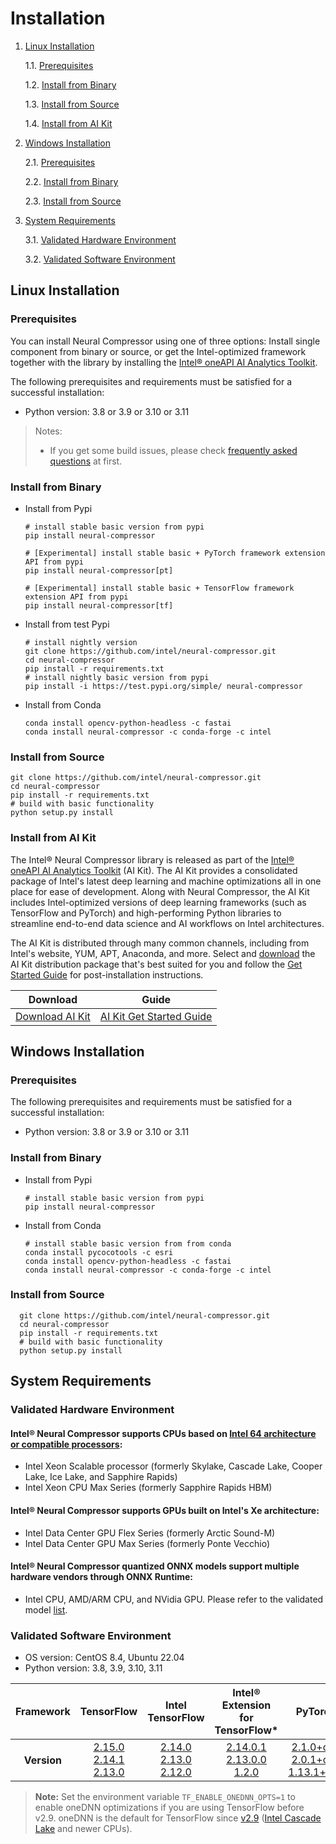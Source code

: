 # Installation

1. [Linux Installation](#linux-installation)

    1.1. [Prerequisites](#prerequisites)

    1.2. [Install from Binary](#install-from-binary)

    1.3. [Install from Source](#install-from-source)

    1.4. [Install from AI Kit](#install-from-ai-kit)

2. [Windows Installation](#windows-installation)

    2.1. [Prerequisites](#prerequisites-1)

    2.2. [Install from Binary](#install-from-binary-1)

    2.3. [Install from Source](#install-from-source-1)

3. [System Requirements](#system-requirements)

   3.1. [Validated Hardware Environment](#validated-hardware-environment)

   3.2. [Validated Software Environment](#validated-software-environment)

## Linux Installation
### Prerequisites
You can install Neural Compressor using one of three options: Install single component from binary or source, or get the Intel-optimized framework together with the library by installing the [Intel® oneAPI AI Analytics Toolkit](https://software.intel.com/content/www/us/en/develop/tools/oneapi/ai-analytics-toolkit.html).

The following prerequisites and requirements must be satisfied for a successful installation:

- Python version: 3.8 or 3.9 or 3.10 or 3.11

> Notes:
> - If you get some build issues, please check [frequently asked questions](faq.md) at first.

### Install from Binary
- Install from Pypi
  ```Shell
  # install stable basic version from pypi
  pip install neural-compressor
  ```
  ```Shell
  # [Experimental] install stable basic + PyTorch framework extension API from pypi 
  pip install neural-compressor[pt]
  ```
  ```Shell
  # [Experimental] install stable basic + TensorFlow framework extension API from pypi 
  pip install neural-compressor[tf]
  ```

- Install from test Pypi
  ```Shell
  # install nightly version
  git clone https://github.com/intel/neural-compressor.git
  cd neural-compressor
  pip install -r requirements.txt
  # install nightly basic version from pypi
  pip install -i https://test.pypi.org/simple/ neural-compressor
  ```

- Install from Conda 
  ```Shell
  conda install opencv-python-headless -c fastai
  conda install neural-compressor -c conda-forge -c intel
  ```

### Install from Source

  ```Shell
  git clone https://github.com/intel/neural-compressor.git
  cd neural-compressor
  pip install -r requirements.txt
  # build with basic functionality
  python setup.py install
  ```

### Install from AI Kit

The Intel® Neural Compressor library is released as part of the [Intel® oneAPI AI Analytics Toolkit](https://software.intel.com/content/www/us/en/develop/tools/oneapi/ai-analytics-toolkit.html) (AI Kit). The AI Kit provides a consolidated package of Intel's latest deep learning and machine optimizations all in one place for ease of development. Along with Neural Compressor, the AI Kit includes Intel-optimized versions of deep learning frameworks (such as TensorFlow and PyTorch) and high-performing Python libraries to streamline end-to-end data science and AI workflows on Intel architectures.

The AI Kit is distributed through many common channels, including from Intel's website, YUM, APT, Anaconda, and more. Select and [download](https://software.intel.com/content/www/us/en/develop/tools/oneapi/ai-analytics-toolkit/download.html) the AI Kit distribution package that's best suited for you and follow the [Get Started Guide](https://software.intel.com/content/www/us/en/develop/documentation/get-started-with-ai-linux/top.html) for post-installation instructions.

|Download|Guide|
|-|-|
|[Download AI Kit](https://software.intel.com/content/www/us/en/develop/tools/oneapi/ai-analytics-toolkit/) |[AI Kit Get Started Guide](https://software.intel.com/content/www/us/en/develop/documentation/get-started-with-ai-linux/top.html) |

## Windows Installation

### Prerequisites

The following prerequisites and requirements must be satisfied for a successful installation:

- Python version: 3.8 or 3.9 or 3.10 or 3.11

### Install from Binary
- Install from Pypi
  ```Shell
  # install stable basic version from pypi
  pip install neural-compressor
  ```
- Install from Conda
  ```Shell
  # install stable basic version from from conda
  conda install pycocotools -c esri
  conda install opencv-python-headless -c fastai
  conda install neural-compressor -c conda-forge -c intel
  ```

### Install from Source

```Shell
  git clone https://github.com/intel/neural-compressor.git
  cd neural-compressor
  pip install -r requirements.txt
  # build with basic functionality
  python setup.py install
  ```

## System Requirements

### Validated Hardware Environment
#### Intel® Neural Compressor supports CPUs based on [Intel 64 architecture or compatible processors](https://en.wikipedia.org/wiki/X86-64):

* Intel Xeon Scalable processor (formerly Skylake, Cascade Lake, Cooper Lake, Ice Lake, and Sapphire Rapids)
* Intel Xeon CPU Max Series (formerly Sapphire Rapids HBM)

#### Intel® Neural Compressor supports GPUs built on Intel's Xe architecture:

* Intel Data Center GPU Flex Series (formerly Arctic Sound-M)
* Intel Data Center GPU Max Series (formerly Ponte Vecchio)

#### Intel® Neural Compressor quantized ONNX models support multiple hardware vendors through ONNX Runtime:

* Intel CPU, AMD/ARM CPU, and NVidia GPU. Please refer to the validated model [list](./validated_model_list.md#validated-onnx-qdq-int8-models-on-multiple-hardware-through-onnx-runtime).

### Validated Software Environment

* OS version: CentOS 8.4, Ubuntu 22.04
* Python version: 3.8, 3.9, 3.10, 3.11

<table class="docutils">
<thead>
  <tr style="vertical-align: middle; text-align: center;">
    <th>Framework</th>
    <th>TensorFlow</th>
    <th>Intel<br>TensorFlow</th>
    <th>Intel®<br>Extension for<br>TensorFlow*</th>
    <th>PyTorch</th>
    <th>Intel®<br>Extension for<br>PyTorch*</th>
    <th>ONNX<br>Runtime</th>
    <th>MXNet</th>
  </tr>
</thead>
<tbody>
  <tr align="center">
    <th>Version</th>
    <td class="tg-7zrl"> <a href=https://github.com/tensorflow/tensorflow/tree/v2.15.0>2.15.0</a><br>
    <a href=https://github.com/tensorflow/tensorflow/tree/v2.14.1>2.14.1</a><br>
    <a href=https://github.com/tensorflow/tensorflow/tree/v2.13.0>2.13.0</a><br></td>
    <td class="tg-7zrl"> <a href=https://github.com/Intel-tensorflow/tensorflow/tree/v2.14.0>2.14.0</a><br>
    <a href=https://github.com/Intel-tensorflow/tensorflow/tree/v2.13.0>2.13.0</a><br>
    <a href=https://github.com/Intel-tensorflow/tensorflow/tree/v2.12.0>2.12.0</a><br></td>
    <td class="tg-7zrl"> <a href=https://github.com/intel/intel-extension-for-tensorflow/tree/v2.14.0.1>2.14.0.1</a><br>
    <a href=https://github.com/intel/intel-extension-for-tensorflow/tree/v2.13.0.0>2.13.0.0</a><br>
    <a href=https://github.com/intel/intel-extension-for-tensorflow/tree/v1.2.0>1.2.0</a><br></td>
    <td class="tg-7zrl"><a href=https://github.com/pytorch/pytorch/tree/v2.1.0>2.1.0+cpu</a><br>
    <a href=https://github.com/pytorch/pytorch/tree/v2.0.1>2.0.1+cpu</a><br>
    <a href=https://github.com/pytorch/pytorch/tree/v1.13.1>1.13.1+cpu</a><br></td>
    <td class="tg-7zrl"><a href=https://github.com/intel/intel-extension-for-pytorch/tree/v2.1.0%2Bcpu>2.1.0+cpu</a><br>
    <a href=https://github.com/intel/intel-extension-for-pytorch/tree/v2.0.100%2Bcpu>2.0.1+cpu</a><br>
    <a href=https://github.com/intel/intel-extension-for-pytorch/tree/v1.13.100%2Bcpu>1.13.1+cpu</a><br></td>
    <td class="tg-7zrl"><a href=https://github.com/microsoft/onnxruntime/tree/v1.16.3>1.16.3</a><br>
    <a href=https://github.com/microsoft/onnxruntime/tree/v1.15.1>1.15.1</a><br>    
    <a href=https://github.com/microsoft/onnxruntime/tree/v1.14.1>1.14.1</a><br></td>
    <td class="tg-7zrl"><a href=https://github.com/apache/incubator-mxnet/tree/1.9.1>1.9.1</a><br></td>
  </tr>
</tbody>
</table>

> **Note:**
> Set the environment variable ``TF_ENABLE_ONEDNN_OPTS=1`` to enable oneDNN optimizations if you are using TensorFlow before v2.9. oneDNN is the default for TensorFlow since [v2.9](https://github.com/tensorflow/tensorflow/releases/tag/v2.9.0) ([Intel Cascade Lake](https://www.intel.com/content/www/us/en/products/platforms/details/cascade-lake.html) and newer CPUs).
